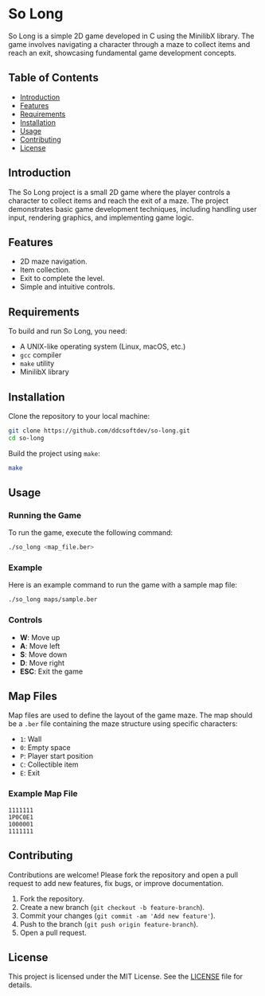 
# So Long

So Long is a simple 2D game developed in C using the MinilibX library. The game involves navigating a character through a maze to collect items and reach an exit, showcasing fundamental game development concepts.

## Table of Contents

- [Introduction](#introduction)
- [Features](#features)
- [Requirements](#requirements)
- [Installation](#installation)
- [Usage](#usage)
- [Contributing](#contributing)
- [License](#license)

## Introduction

The So Long project is a small 2D game where the player controls a character to collect items and reach the exit of a maze. The project demonstrates basic game development techniques, including handling user input, rendering graphics, and implementing game logic.

## Features

- 2D maze navigation.
- Item collection.
- Exit to complete the level.
- Simple and intuitive controls.

## Requirements

To build and run So Long, you need:
- A UNIX-like operating system (Linux, macOS, etc.)
- `gcc` compiler
- `make` utility
- MinilibX library

## Installation

Clone the repository to your local machine:

```sh
git clone https://github.com/ddcsoftdev/so-long.git
cd so-long
```

Build the project using `make`:

```sh
make
```

## Usage

### Running the Game

To run the game, execute the following command:

```sh
./so_long <map_file.ber>
```

### Example

Here is an example command to run the game with a sample map file:

```sh
./so_long maps/sample.ber
```

### Controls

- **W**: Move up
- **A**: Move left
- **S**: Move down
- **D**: Move right
- **ESC**: Exit the game

## Map Files

Map files are used to define the layout of the game maze. The map should be a `.ber` file containing the maze structure using specific characters:
- `1`: Wall
- `0`: Empty space
- `P`: Player start position
- `C`: Collectible item
- `E`: Exit

### Example Map File

```
1111111
1P0C0E1
1000001
1111111
```

## Contributing

Contributions are welcome! Please fork the repository and open a pull request to add new features, fix bugs, or improve documentation.

1. Fork the repository.
2. Create a new branch (`git checkout -b feature-branch`).
3. Commit your changes (`git commit -am 'Add new feature'`).
4. Push to the branch (`git push origin feature-branch`).
5. Open a pull request.

## License

This project is licensed under the MIT License. See the [LICENSE](LICENSE) file for details.
